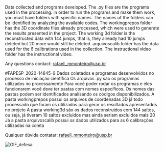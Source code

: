 Data collected and programs developed. 
The .py files are the programs used in the processing. 
In order to run the programs and make them work, you must have folders with specific names. 
The names of the folders can be identified by analyzing the available codes. 
The workingprepos folder has the 3D coordinate files already processed, which were used to generate the results presented in the project. 
The working 3d folder is the reconstructed data with 144 jumps, that is, they already had 10 jumps deleted but 20 more would still be deleted.
arquivoscalib folder has the data used for the 6 calibrations used in the collection.
The instructional video folder has the instructional video.

Any questions contact: rafaell_mmonteiro@usp.br


#FAPESP_2020-14845-6
Dados coletados e programas desenvolvidos no processo de iniciação científica 
Os arquivos .py são os programas utilizados no processamento
Para você poder rodar os programas e eles funcionarem você deve ter pastas com nomes específicos. 
Os nomes das pastas podem ser identificados analisando os códigos disponibilizados.
A pasta workingprepos possui os arquivos de coordenadas 3D já todo processado que foram os utilizados para gerar os resultados apresentados no projeto
A pasta working3d são os dados reconstruidos com 144 saltos, ou seja, já tiveram 10 saltos excluidos mas ainda seriam excluidos mais 20
Já a pasta arquivoscalib possui os dados utilizados para as 6 calibrações utilizadas na coleta

Qualquer dúvida contatar: rafaell_mmonteiro@usp.br 

![GIF_defesa](https://user-images.githubusercontent.com/84471266/148657040-8c440bef-7067-47cf-9ce7-da1e0f6e5260.gif)
